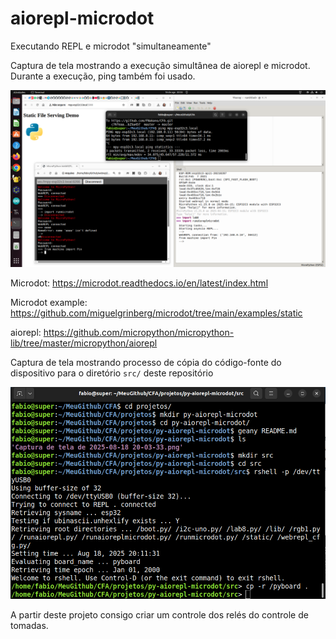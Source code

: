 # aiorepl-microdot

Executando REPL e microdot "simultaneamente"

Captura de tela mostrando a execução simultânea de aiorepl e microdot. Durante a execução, ping também foi usado. 

![](./Captura%20de%20tela%20de%202025-08-18%2020-03-33.png)

Microdot: https://microdot.readthedocs.io/en/latest/index.html

Microdot example: https://github.com/miguelgrinberg/microdot/tree/main/examples/static

aiorepl: https://github.com/micropython/micropython-lib/tree/master/micropython/aiorepl

Captura de tela mostrando processo de cópia do código-fonte do dispositivo para o diretório `src/` deste repositório

![](./Captura%20de%20tela%20de%202025-08-18%2020-13-59.png)

A partir deste projeto consigo criar um controle dos relés do controle de tomadas.
